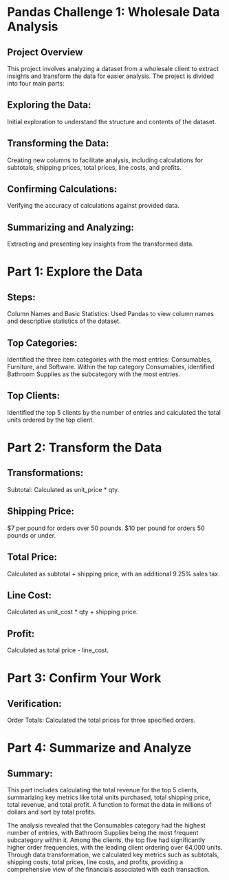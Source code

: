 # Pandas Challenge 1: Wholesale Data Analysis 

## Project Overview 

This project involves analyzing a dataset from a wholesale client to extract insights and transform the data for easier analysis. The project is divided into four main parts:

## Exploring the Data: 

Initial exploration to understand the structure and contents of the dataset.

## Transforming the Data:

Creating new columns to facilitate analysis, including calculations for subtotals, shipping prices, total prices, line costs, and profits.

## Confirming Calculations:

Verifying the accuracy of calculations against provided data.

## Summarizing and Analyzing: 

Extracting and presenting key insights from the transformed data.


# Part 1: Explore the Data
## Steps:

Column Names and Basic Statistics: Used Pandas to view column names and descriptive statistics of the dataset.

## Top Categories:

Identified the three item categories with the most entries: Consumables, Furniture, and Software.
Within the top category Consumables, identified Bathroom Supplies as the subcategory with the most entries.

## Top Clients:
Identified the top 5 clients by the number of entries and calculated the total units ordered by the top client.


# Part 2: Transform the Data

## Transformations:
Subtotal: Calculated as unit_price * qty.

## Shipping Price:
$7 per pound for orders over 50 pounds.
$10 per pound for orders 50 pounds or under.

## Total Price: 
Calculated as subtotal + shipping price, with an additional 9.25% sales tax.

## Line Cost: 
Calculated as unit_cost * qty + shipping price.

## Profit: 

Calculated as total price - line_cost.


# Part 3: Confirm Your Work

## Verification:

Order Totals: Calculated the total prices for three specified orders. 


# Part 4: Summarize and Analyze

## Summary:
This part includes calculating the total revenue for the top 5 clients, summarizing key metrics like total units purchased, total shipping price, total revenue, and total profit.
A function to format the data in millions of dollars and sort by total profits.

The analysis revealed that the Consumables category had the highest number of entries, with Bathroom Supplies being the most frequent subcategory within it. Among the clients, the top five had significantly higher order frequencies, with the leading client ordering over 64,000 units. Through data transformation, we calculated key metrics such as subtotals, shipping costs, total prices, line costs, and profits, providing a comprehensive view of the financials associated with each transaction.
